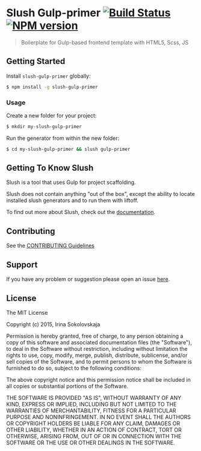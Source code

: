 # Slush Gulp-primer [![Build Status](https://secure.travis-ci.org/ierhyna/slush-gulp-primer.png?branch=master)](https://travis-ci.org/ierhyna/slush-gulp-primer) [![NPM version](https://badge-me.herokuapp.com/api/npm/slush-gulp-primer.png)](http://badges.enytc.com/for/npm/slush-gulp-primer)

> Boilerplate for Gulp-based frontend template with HTML5, Scss, JS


## Getting Started

Install `slush-gulp-primer` globally:

```bash
$ npm install -g slush-gulp-primer
```

### Usage

Create a new folder for your project:

```bash
$ mkdir my-slush-gulp-primer
```

Run the generator from within the new folder:

```bash
$ cd my-slush-gulp-primer && slush gulp-primer
```

## Getting To Know Slush

Slush is a tool that uses Gulp for project scaffolding.

Slush does not contain anything "out of the box", except the ability to locate installed slush generators and to run them with liftoff.

To find out more about Slush, check out the [documentation](https://github.com/slushjs/slush).

## Contributing

See the [CONTRIBUTING Guidelines](https://github.com/ierhyna/slush-gulp-primer/blob/master/CONTRIBUTING.md)

## Support
If you have any problem or suggestion please open an issue [here](https://github.com/ierhyna/slush-gulp-primer/issues).

## License 

The MIT License

Copyright (c) 2015, Irina Sokolovskaja

Permission is hereby granted, free of charge, to any person
obtaining a copy of this software and associated documentation
files (the "Software"), to deal in the Software without
restriction, including without limitation the rights to use,
copy, modify, merge, publish, distribute, sublicense, and/or sell
copies of the Software, and to permit persons to whom the
Software is furnished to do so, subject to the following
conditions:

The above copyright notice and this permission notice shall be
included in all copies or substantial portions of the Software.

THE SOFTWARE IS PROVIDED "AS IS", WITHOUT WARRANTY OF ANY KIND,
EXPRESS OR IMPLIED, INCLUDING BUT NOT LIMITED TO THE WARRANTIES
OF MERCHANTABILITY, FITNESS FOR A PARTICULAR PURPOSE AND
NONINFRINGEMENT. IN NO EVENT SHALL THE AUTHORS OR COPYRIGHT
HOLDERS BE LIABLE FOR ANY CLAIM, DAMAGES OR OTHER LIABILITY,
WHETHER IN AN ACTION OF CONTRACT, TORT OR OTHERWISE, ARISING
FROM, OUT OF OR IN CONNECTION WITH THE SOFTWARE OR THE USE OR
OTHER DEALINGS IN THE SOFTWARE.

